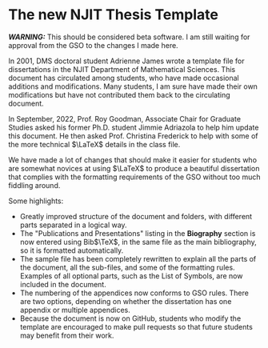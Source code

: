 # The new NJIT Thesis Template

***WARNING:*** This should be considered beta software. I am still waiting for approval from the GSO to the changes I made here.

In 2001, DMS doctoral student Adrienne James wrote a template file for dissertations in the NJIT Department of Mathematical Sciences. This document has circulated among students, who have made occasional additions and modifications. Many students, I am sure have made their own modifications but have not contributed them back to the circulating document.

In September, 2022, Prof. Roy Goodman, Associate Chair for Graduate Studies asked his former Ph.D. student Jimmie Adriazola to help him update this document. He then asked Prof. Christina Frederick to help with some of the more technical $\LaTeX$ details in the class file.

We have made a lot of changes that should make it easier for students who are somewhat novices at using $\LaTeX$ to produce a beautiful dissertation that complies with the formatting requirements of the GSO without too much fiddling around.

Some highlights:

* Greatly improved structure of the document and folders, with different parts separated in a logical way.
* The "Publications and Presentations" listing in the **Biography** section is now entered using Bib$\TeX$, in the same file as the main bibliography, so it is formatted automatically.
* The sample file has been completely rewritten to explain all the parts of the document, all the sub-files, and some of the formatting rules. Examples of all optional parts, such as the List of Symbols, are now included in the document.
* The numbering of the appendices now conforms to GSO rules. There are two options, depending on whether the dissertation has one appendix or multiple appendices.
* Because the document is now on GitHub, students who modify the template are encouraged to make pull requests so that future students may benefit from their work.
